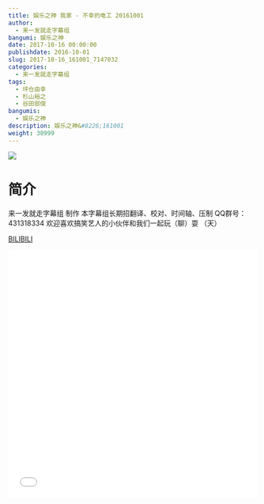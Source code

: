 ```yaml
---
title: 娱乐之神 我家 - 不幸的电工 20161001
author: 
  - 来一发就走字幕组
bangumi: 娱乐之神
date: 2017-10-16 00:00:00
publishdate: 2016-10-01
slug: 2017-10-16_161001_7147032
categories: 
  - 来一发就走字幕组
tags: 
  - 坪仓由幸
  - 杉山裕之
  - 谷田部俊
bangumis: 
  - 娱乐之神
description: 娱乐之神&#8226;161001
weight: 38999
---
```


![](https://i.imgur.com/nDIdifg.jpg)

# 简介  
来一发就走字幕组 制作 本字幕组长期招翻译、校对、时间轴、压制   QQ群号：431318334 欢迎喜欢搞笑艺人的小伙伴和我们一起玩（聊）耍 （天）

  [BILIBILI](https://www.bilibili.com/video/av7147032/)


<div class="vcontainer">  <iframe class='video' src="//www.bilibili.com/html/html5player.html?cid=11658908&aid=7147032" width="100%" height="500" frameborder="0" allowfullscreen="allowfullscreen"></iframe></div>
